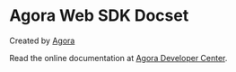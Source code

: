 Agora Web SDK Docset
========================================
Created by [Agora](https://www.agora.io)

Read the online documentation at [Agora Developer Center](https://docs.agora.io).